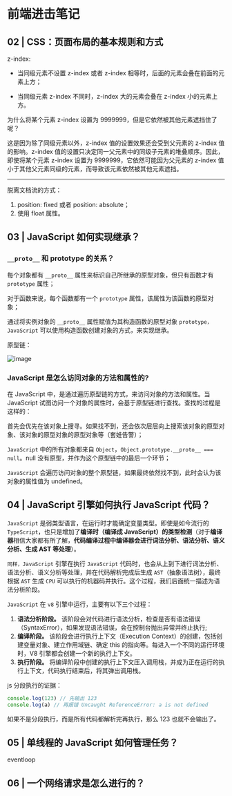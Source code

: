 # 前端进击笔记

## 02 | CSS：页面布局的基本规则和方式

z-index:

- 当同级元素不设置 z-index 或者 z-index 相等时，后面的元素会叠在前面的元素上方；

- 当同级元素 z-index 不同时，z-index 大的元素会叠在 z-index 小的元素上方。

为什么将某个元素 z-index 设置为 9999999，但是它依然被其他元素遮挡住了呢？

这是因为除了同级元素以外，z-index 值的设置效果还会受到父元素的 z-index 值的影响。z-index 值的设置只决定同一父元素中的同级子元素的堆叠顺序。因此，即使将某个元素 z-index 设置为 9999999，它依然可能因为父元素的 z-index 值小于其他父元素同级的元素，而导致该元素依然被其他元素遮挡。

---

脱离文档流的方式：

1. position: fixed 或者 position: absolute；
2. 使用 float 属性。

## 03 | JavaScript 如何实现继承？

### `__proto__` 和 prototype 的关系？

每个对象都有 `__proto__` 属性来标识自己所继承的原型对象，但只有函数才有 `prototype` 属性；

对于函数来说，每个函数都有一个 `prototype` 属性，该属性为该函数的原型对象；

通过将实例对象的 `__proto__` 属性赋值为其构造函数的原型对象 `prototype，JavaScript` 可以使用构造函数创建对象的方式，来实现继承。

原型链：

![image](/js/prototype-link.png)

### JavaScript 是怎么访问对象的方法和属性的?

在 JavaScript 中，是通过遍历原型链的方式，来访问对象的方法和属性。当 JavaScript 试图访问一个对象的属性时，会基于原型链进行查找。查找的过程是这样的：

首先会优先在该对象上搜寻。如果找不到，还会依次层层向上搜索该对象的原型对象、该对象的原型对象的原型对象等（套娃告警）；

`JavaScript` 中的所有对象都来自 `Object`，`Object.prototype.__proto__ === null`。null 没有原型，并作为这个原型链中的最后一个环节；

`JavaScript` 会遍历访问对象的整个原型链，如果最终依然找不到，此时会认为该对象的属性值为 undefined。

## 04 | JavaScript 引擎如何执行 JavaScript 代码？

`JavaScript` 是弱类型语言，在运行时才能确定变量类型。即使是如今流行的 `TypeScript`，也只是增加了**编译时（编译成 JavaScript）的类型检测**（对于**编译器**相信大家都有所了解，**代码编译过程中编译器会进行词法分析、语法分析、语义分析、生成 AST 等处理**）。

`同样，JavaScript` 引擎在执行 `JavaScript` 代码时，也会从上到下进行词法分析、语法分析、语义分析等处理，并在代码解析完成后生成 `AST`（抽象语法树），最终根据 `AST` 生成 `CPU` 可以执行的机器码并执行。这个过程，我们后面统一描述为语法分析阶段。

`JavaScript` 在 `v8` 引擎中运行，主要有以下三个过程：

1. **语法分析阶段。** 该阶段会对代码进行语法分析，检查是否有语法错误（SyntaxError），如果发现语法错误，会在控制台抛出异常并终止执行;
2. **编译阶段。** 该阶段会进行执行上下文（Execution Context）的创建，包括创建变量对象、建立作用域链、确定 this 的指向等。每进入一个不同的运行环境时，V8 引擎都会创建一个新的执行上下文。
3. **执行阶段。** 将编译阶段中创建的执行上下文压入调用栈，并成为正在运行的执行上下文，代码执行结束后，将其弹出调用栈。

js 分段执行的证据：

```js
console.log(123) // 先输出 123
console.log(a) // 再报错 Uncaught ReferenceError: a is not defined
```

如果不是分段执行，而是所有代码都解析完再执行，那么 123 也就不会输出了。

## 05 | 单线程的 JavaScript 如何管理任务？

eventloop

## 06 | 一个网络请求是怎么进行的？

